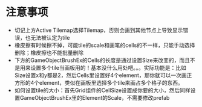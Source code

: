 # 注意事项

* 切记上方Active Tilemap选择Tilemap，否则会画到其他节点上导致显示错误，也无法被认定为tile
* 橡皮擦有时候擦不掉，可能tile的scale和画笔的cells的不一样，只能手动选择删除；橡皮擦也不能批量删除
* 下方的GameObjectBrushEx的Cells的长度是通过设置Size来改变的，而且不是用来设置多个tile当画板用的！基本没什么用处吧。。。实际功能是：比如Size设置x和y都是2，然后Cells里设置好4个element，那你就可以一次画正方形的4个element，类似在画板里选择多个tile来画占多个格子的东西。
* 如何设置tile的大小：首先Grid组件的CellSize设置成你要的大小，然后同样设置GameObjectBrushEx里的Element的Scale，不需要修改prefab
